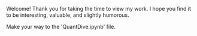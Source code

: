 Welcome! Thank you for taking the time to view my work. I hope you find it to be interesting, valuable, and slightly humorous.

Make your way to the 'QuantDive.ipynb' file.
